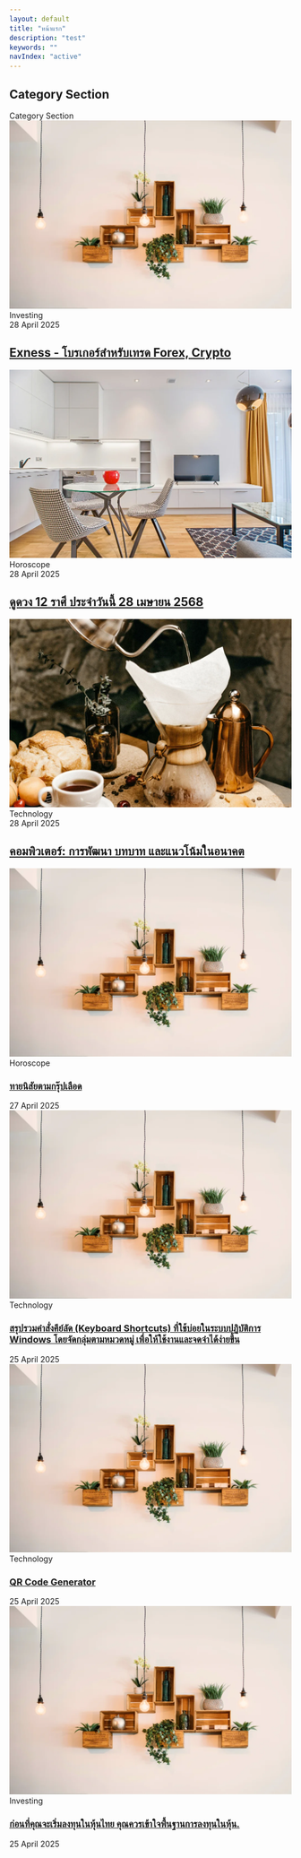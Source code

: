 ```yaml
---
layout: default
title: "หน้าแรก"
description: "test"
keywords: ""
navIndex: "active"
---
```

<section id="category-section" class="category-section section" style="padding-top:0px;">
    <div class="container section-title" data-aos="fade-up">
        <h2>Category Section</h2>
        <div><span class="description-title">Category Section</span></div>
    </div>
    <div class="container" data-aos="fade-up" data-aos-delay="100">
        <div class="row gy-4 mb-4">
            <div class="col-lg-4">
                <article class="featured-post">
                    <div class="post-img">
                        <img src="/assets/img/blog/blog-post-6.webp" alt="" class="img-fluid" loading="lazy">
                    </div>
                    <div class="post-content">
                        <div class="category-meta">
                            <span class="post-category">Investing</span>
                            <div class="author-meta">
                                <span class="post-date">28 April 2025</span>
                            </div>
                        </div>
                        <h2 class="title">
                            <a href="/investing/forex-exness">Exness - โบรเกอร์สำหรับเทรด Forex, Crypto</a>
                        </h2>
                    </div>
                </article>
            </div>
            <div class="col-lg-4">
                <article class="featured-post">
                    <div class="post-img">
                        <img src="/assets/img/blog/blog-post-7.webp" alt="" class="img-fluid" loading="lazy">
                    </div>
                    <div class="post-content">
                        <div class="category-meta">
                            <span class="post-category">Horoscope</span>
                            <div class="author-meta">
                                <span class="post-date">28 April 2025</span>
                            </div>
                        </div>
                        <h2 class="title">
                            <a href="/horoscope/myhoro-28-04-2568">ดูดวง 12 ราศี ประจำวันนี้ 28 เมษายน 2568</a>
                        </h2>
                    </div>
                </article>
            </div>
            <div class="col-lg-4">
                <article class="featured-post">
                    <div class="post-img">
                        <img src="/assets/img/blog/blog-post-5.webp" alt="" class="img-fluid" loading="lazy">
                    </div>
                    <div class="post-content">
                        <div class="category-meta">
                            <span class="post-category">Technology</span>
                            <div class="author-meta">
                                <span class="post-date">28 April 2025</span>
                            </div>
                        </div>
                        <h2 class="title">
                            <a href="/technology/computer">คอมพิวเตอร์: การพัฒนา บทบาท และแนวโน้มในอนาคต</a>
                        </h2>
                    </div>
                </article>
            </div>
        </div>
        <!-- List Posts -->
        <div class="row">
            <div class="col-xl-4 col-lg-6">
                <article class="list-post">
                    <div class="post-img">
                        <img src="/assets/img/blog/blog-post-6.webp" alt="" class="img-fluid" loading="lazy">
                    </div>
                    <div class="post-content">
                        <div class="category-meta">
                            <span class="post-category">Horoscope</span>
                        </div>
                        <h3 class="title">
                            <a href="/horoscope/blood-group">ทายนิสัยตามกรุ๊ปเลือด</a>
                        </h3>
                        <div class="post-meta">
                            <span class="post-date">27 April 2025</span>
                        </div>
                    </div>
                </article>
            </div>
            <div class="col-xl-4 col-lg-6">
                <article class="list-post">
                    <div class="post-img">
                        <img src="/assets/img/blog/blog-post-6.webp" alt="" class="img-fluid" loading="lazy">
                    </div>
                    <div class="post-content">
                        <div class="category-meta">
                            <span class="post-category">Technology</span>
                        </div>
                        <h3 class="title">
                            <a href="/technology/keyboard-shortcuts">สรุปรวมคำสั่งคีย์ลัด (Keyboard Shortcuts) ที่ใช้บ่อยในระบบปฏิบัติการ Windows โดยจัดกลุ่มตามหมวดหมู่ เพื่อให้ใช้งานและจดจำได้ง่ายขึ้น</a>
                        </h3>
                        <div class="post-meta">
                            <span class="post-date">25 April 2025</span>
                        </div>
                    </div>
                </article>
            </div>
            <div class="col-xl-4 col-lg-6">
                <article class="list-post">
                    <div class="post-img">
                        <img src="/assets/img/blog/blog-post-6.webp" alt="" class="img-fluid" loading="lazy">
                    </div>
                    <div class="post-content">
                        <div class="category-meta">
                            <span class="post-category">Technology</span>
                        </div>
                        <h3 class="title">
                            <a href="/technology/qr-code-generator">QR Code Generator</a>
                        </h3>
                        <div class="post-meta">
                            <span class="post-date">25 April 2025</span>
                        </div>
                    </div>
                </article>
            </div>
            <div class="col-xl-4 col-lg-6">
                <article class="list-post">
                    <div class="post-img">
                        <img src="/assets/img/blog/blog-post-6.webp" alt="" class="img-fluid" loading="lazy">
                    </div>
                    <div class="post-content">
                        <div class="category-meta">
                            <span class="post-category">Investing</span>
                        </div>
                        <h3 class="title">
                            <a href="/investing/thai-set">ก่อนที่คุณจะเริ่มลงทุนในหุ้นไทย คุณควรเข้าใจพื้นฐานการลงทุนในหุ้น.</a>
                        </h3>
                        <div class="post-meta">
                            <span class="post-date">25 April 2025</span>
                        </div>
                    </div>
                </article>
            </div>
        </div>
    </div>
</section>
<!-- /Category Section Section -->